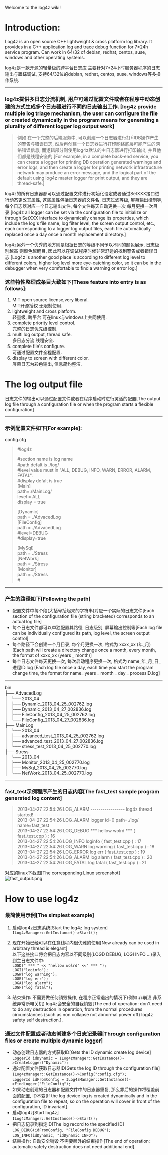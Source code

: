 Welcome to the log4z wiki!  
# Introduction:    

Log4z is an open source C++ lightweight & cross platform log library. It provides in a C++ application log and trace debug function for 7*24h service program. Can work in 64/32 of debian, redhat, centos, suse, windows and other operating systems.   

log4z是一款开源的轻量级的跨平台日志库 主要针对7*24小时服务器程序的日志输出与跟踪调试, 支持64/32位的debian, redhat, centos, suse, windows等多操作系统.  
***
### log4z提供多日志分流机制, 用户可通过配置文件或者在程序中动态创建的方式生成多个日志器进行不同的日志输出工作.  [log4z provide multiple log triage mechanism, the user can configure the file or created dynamically in the program means for generating a plurality of different logger log output work]  
> 例如 在一个完整的后端服务中, 可以创建一个日志器进行打印DB操作产生的警告与错误日志, 然后再创建一个日志器进行打印网络底层可能产生的网络错误信息, 而逻辑部分则使用log4z默认的主日志器进行打印输出, 并且他们都是线程安全的.[For example, in a complete back-end service, you can create a logger for printing DB operation generated warnings and error logs, and then create a logger for printing network infrastructure network may produce an error message, and the logical part of the default using log4z master logger for print output, and they are thread-safe.]  

log4z的所有日志器都可以通过配置文件进行初始化设定或者通过SetXXX接口进行动态更改其属性, 这些属性包括日志器的文件名, 日志过滤等级, 屏幕输出控制等, 每个日志器对应一个日志输出文件, 每个文件每天自动更换一次 每月更换一次目录.[log4z all logger can be set via the configuration file to initialize or through SetXXX interface to dynamically change its properties, which include the log's file name, log filter level, the screen output control, etc., each corresponding to a logger log output files, each file automatically replaced once a day once a month replacement directory.]  

log4z另外一个优秀的地方则是根据日志的等级不同予以不同的颜色展示, 日志级别越高 则颜色越醒目, 因此可以在调试程序时候非常舒适的找到警告或者错误日志.[Log4z is another good place is according to different log level to different colors, higher log level more eye-catching color, so it can be in the debugger when very comfortable to find a warning or error log.]  

### 这些特性整理成条目大致如下[These feature into entry is as follows]:
    
1. MIT open source license,very liberal.  
   MIT开源授权 无限制使用. 
2. lightweight and cross platform.  
   轻量级, 跨平台 可在linux与windows上共同使用. 
3. complete priority level control.  
   完整的日志优先级控制.
4. multi log output,  thread safe.  
   多日志分流 线程安全.  
5. complete file's configure.  
   可通过配置文件全程配置.  
6. display to screen with different color.  
   屏幕日志为彩色输出, 信息简约整洁.  
 
# The  log output file  
日志文件的输出可以通过配置文件或者在程序启动时进行灵活的配置[The output log file through a configuration file or when the program starts a flexible configuration]  
***  
### 示例配置文件如下[For example]:  
config.cfg   
> \#log4z  
>   
> \#section name is log name  
> \#path defalt is ./log/  
> \#level value must in "ALL, DEBUG, INFO, WARN, ERROR, ALARM, FATAL".  
> \#display defalt is true  
> [Main]  
> path=./MainLog/  
> level = ALL  
> display = true  
> 
> [Dynamic]  
> path = ./AdvacedLog  
> [FileConfig]  
> path = ./AdvacedLog  
> \#level=DEBUG  
> \#display=true  
>   
> [MySql]  
> path = ./Stress  
> [NetWork]  
> path = ./Stress  
> [Monitor]  
> path = ./Stress  
> \#  

  
***  
### 产生的路径如下[Following the path]  
* 配置文件中每个段(大括号括起来的字符串)对应一个实际的日志文件[Each section of the configuration file (string bracketed) corresponds to an actual log file]  
* 每个日志文件都可以单独配置其路径, 日志级别, 屏幕输出控制等[Each log file can be individually configured its path, log level, the screen output control]  
* 每个路径下会创建一个月目录, 每个月更换一次,  格式为 xxxx_xx (年_月) [Each path will create a directory change once a month, every month, the format of xxxx_xx (years _ month)]   
* 每个日志文件每天更换一次, 每次启动程序更换一次, 格式为 name_年_月_日_进程ID.log [Each log file once a day, each time you start the program change time, the format for name_ years _ month _ day _ processID.log]  
***
bin  
├── AdvacedLog  
│   └── 2013_04  
│       ├── Dynamic_2013_04_25_002762.log  
│       ├── Dynamic_2013_04_27_002836.log  
│       ├── FileConfig_2013_04_25_002762.log  
│       └── FileConfig_2013_04_27_002836.log  
├── MainLog  
│   └── 2013_04  
│       ├── advanced_test_2013_04_25_002762.log  
│       ├── advanced_test_2013_04_27_002836.log  
│       └── stress_test_2013_04_25_002770.log  
├── Stress  
│   └── 2013_04  
│       ├── Monitor_2013_04_25_002770.log  
│       ├── MySql_2013_04_25_002770.log  
│       └── NetWork_2013_04_25_002770.log  

***   
### fast_test示例程序产生的日志内容[The fast_test sample program generated log content]
> 2013-04-27 22:54:26 LOG_ALARM -----------------  log4z thread started!   ----------------------------  
> 2013-04-27 22:54:26 LOG_ALARM  logger id=0 path=./log/ name=fast_test  
> 2013-04-27 22:54:26 LOG_DEBUG  *** hellow wolrd ***  ( fast_test.cpp ) : 16  
> 2013-04-27 22:54:26 LOG_INFO loginfo ( fast_test.cpp ) : 17  
> 2013-04-27 22:54:26 LOG_WARN log warning ( fast_test.cpp ) : 18  
> 2013-04-27 22:54:26 LOG_ERROR log err ( fast_test.cpp ) : 19  
> 2013-04-27 22:54:26 LOG_ALARM log alarm ( fast_test.cpp ) : 20  
> 2013-04-27 22:54:26 LOG_FATAL log fatal ( fast_test.cpp ) : 21  
  
对应的linux下截图[The corresponding Linux screenshot]  
![fast_output.png](https://raw.github.com/zsummer/wiki-pic/master/log4z/fast_output.png)  
  
# How to use log4z  
### 最简使用示例[The simplest example]  
1. 启动log4z日志系统[Start the log4z log system]  
`ILog4zManager::GetInstance()->Start();`  
2. 现在开始已经可以在任意线程内很优雅的使用[Now already can be used in arbitrary thread is elegant]  
以下这些接口将会把日志内容以不同级别(LOGD DEBUG, LOGI INFO ...)录入到主日志文件中:  
`LOGD(" *** " << "hellow wolrd" <<" *** ");`  
`LOGI("loginfo");`  
`LOGW("log warning");`  
`LOGE("log err");`  
`LOGA("log alarm");`  
`LOGF("log fatal");`  
  
3. 结束操作:  不需要做任何销毁操作, 在程序正常退出的情况下(例如 非崩溃 非系统异常断电关机) log4z会安全的自我销毁[The end of operation: don't need to do any destruction in operation, from the normal procedures circumstances (such as non collapse not abnormal power off) log4z safety self destruction.].   
  
###  通过文件配置或者动态创建多个日志记录器[Through configuration files or create multiple dynamic logger]  
* 动态创建日志器的方式获取ID[Gets the ID dynamic create log device]  
`LoggerId idDynamic = ILog4zManager::GetInstance()->CreateLogger("Dynamic");`  
* 通过配置文件获取日志器ID[Gets the log ID through the configuration file]  
`ILog4zManager::GetInstance()->Config("config.cfg");`  
`LoggerId idFromConfig = ILog4zManager::GetInstance()->FindLogger("FileConfig");`  
* 如果动态创建的日志器和配置文件中的日志器重复, 那么靠后的操作将覆盖前面的配置, ID不变[If the log device log is created dynamically and in the configuration file to repeat, so on the operation will cover in front of the configuration, ID invariant].  
* 启动log4z[Start log4z]  
`ILog4zManager::GetInstance()->Start();`  
* 把日志记录到指定ID[The log record to the specified ID]  
`LOG_DEBUG(idFromConfig, "FileConfig DEBUG");`  
`LOG_INFO(idDynamic, "idDynamic INFO");`  
* 结束操作: 自动安全销毁 不需要额外的结束操作[The end of operation: automatic safety destruction does not need additional end].  
